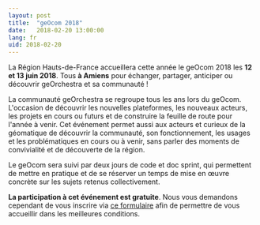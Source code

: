 ```yaml
---
layout: post
title:  "geOcom 2018"
date:   2018-02-20 13:00:00
lang: fr
uid: 2018-02-20
---
```


La Région Hauts-de-France accueillera cette année le geOcom 2018 les **12 et 13 juin 2018**.
Tous **à Amiens** pour échanger, partager, anticiper ou découvrir geOrchestra et sa communauté !

<!--more-->

La communauté geOrchestra se regroupe tous les ans lors du geOcom. L'occasion de découvrir les nouvelles plateformes, les nouveaux acteurs, les projets en cours ou futurs et de construire la feuille de route pour l'année à venir. Cet événement permet aussi aux acteurs et curieux de la géomatique de découvrir la communauté, son fonctionnement, les usages et les problématiques en cours ou à venir, sans parler des moments de convivialité et de découverte de la région.

Le geOcom sera suivi par deux jours de code et doc sprint, qui permettent de mettre en pratique et de se réserver un temps de mise en œuvre concrète sur les sujets retenus collectivement.

**La participation à cet événement est gratuite**. Nous vous demandons cependant de vous inscrire via [ce formulaire](https://docs.google.com/forms/d/e/1FAIpQLSc2yH8xvbKM7fu7VVQDOj5TjXJ7cFZYItmSosfc-RG47AMtEQ/viewform) afin de permettre de vous accueillir dans les meilleures conditions.
